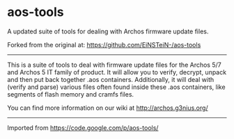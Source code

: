 # aos-tools

A updated suite of tools for dealing with Archos firmware update files. 

Forked from the original at: https://github.com/EiNSTeiN-/aos-tools

----

This is a suite of tools to deal with firmware update files for the Archos 5/7 and 
Archos 5 IT family of product. It will allow you to verify, decrypt, unpack and then 
put back together .aos containers. Additionally, it will deal with (verify and parse) 
various files often found inside these .aos containers, like segments of flash memory 
and cramfs files.

You can find more information on our wiki at http://archos.g3nius.org/

----

Imported from https://code.google.com/p/aos-tools/

